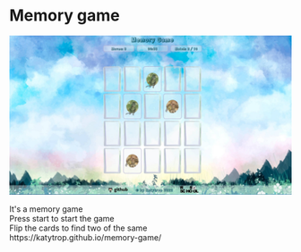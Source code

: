 # Memory game 
<p>
      <img src="https://github.com/Katytrop/memory-game/blob/gh-pages/assets/img/game.jpg" width="726">
</p>
It's a memory game <br>
Press start to start the game <br>
Flip the cards to find two of the same <br>
https://katytrop.github.io/memory-game/
